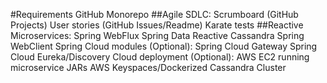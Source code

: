 #Requirements
GitHub Monorepo
##Agile SDLC:
Scrumboard (GitHub Projects)
User stories (GitHub Issues/Readme)
Karate tests
##Reactive Microservices:
Spring WebFlux
Spring Data Reactive Cassandra
Spring WebClient
Spring Cloud modules (Optional):
Spring Cloud Gateway
Spring Cloud Eureka/Discovery
Cloud deployment (Optional):
AWS EC2 running microservice JARs
AWS Keyspaces/Dockerized Cassandra Cluster
